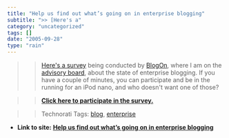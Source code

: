 ```yaml
---
title: "Help us find out what’s going on in enterprise blogging"
subtitle: ">> [Here's a"
category: "uncategorized"
tags: []
date: "2005-09-28"
type: "rain"
---
```

>>

>> [Here's a
survey](<http://www.surveymonkey.com/Users/70157786/Surveys/665601347079/3BE2D80C-38A7-456E-B6B9-08AA25F1744B.asp?U=665601347079&DO_NOT_COPY_THIS_LINK>)
being conducted by [BlogOn](<http://www.blogonevent.com/blogon2005/>), where I
am on the [advisory
board](<http://www.blogonevent.com/blogon2005/2005/07/pito_salas.html>), about
the state of enterprise blogging. If you have a couple of minutes, you can
participate and be in the running for an iPod nano, and who doesn't want one
of those?

>>

>> **[Click here to participate in the
survey.](<http://www.surveymonkey.com/Users/70157786/Surveys/665601347079/3BE2D80C-38A7-456E-B6B9-08AA25F1744B.asp?U=665601347079&DO_NOT_COPY_THIS_LINK>)**

>>

>> Technorati Tags: [blog](<http://www.technorati.com/tag/blog>),
[enterprise](<http://www.technorati.com/tag/enterprise>)


* **Link to site:** **[Help us find out what’s going on in enterprise blogging](None)**